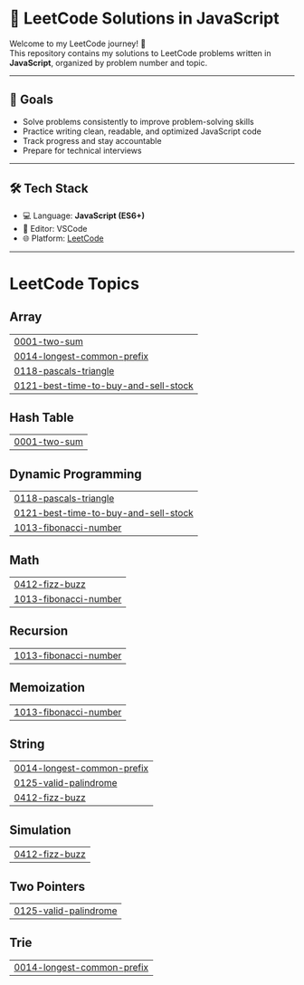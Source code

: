 # 🧠 LeetCode Solutions in JavaScript

Welcome to my LeetCode journey! 🚀  
This repository contains my solutions to LeetCode problems written in **JavaScript**, organized by problem number and topic.

---

## 📌 Goals

- Solve problems consistently to improve problem-solving skills
- Practice writing clean, readable, and optimized JavaScript code
- Track progress and stay accountable
- Prepare for technical interviews

---

## 🛠️ Tech Stack

- 💻 Language: **JavaScript (ES6+)**
- 📁 Editor: VSCode
- 🌐 Platform: [LeetCode](https://leetcode.com/)

---

<!---LeetCode Topics Start-->
# LeetCode Topics
## Array
|  |
| ------- |
| [0001-two-sum](https://github.com/hritikaafandkar/LeetCode/tree/master/0001-two-sum) |
| [0014-longest-common-prefix](https://github.com/hritikaafandkar/LeetCode/tree/master/0014-longest-common-prefix) |
| [0118-pascals-triangle](https://github.com/hritikaafandkar/LeetCode/tree/master/0118-pascals-triangle) |
| [0121-best-time-to-buy-and-sell-stock](https://github.com/hritikaafandkar/LeetCode/tree/master/0121-best-time-to-buy-and-sell-stock) |
## Hash Table
|  |
| ------- |
| [0001-two-sum](https://github.com/hritikaafandkar/LeetCode/tree/master/0001-two-sum) |
## Dynamic Programming
|  |
| ------- |
| [0118-pascals-triangle](https://github.com/hritikaafandkar/LeetCode/tree/master/0118-pascals-triangle) |
| [0121-best-time-to-buy-and-sell-stock](https://github.com/hritikaafandkar/LeetCode/tree/master/0121-best-time-to-buy-and-sell-stock) |
| [1013-fibonacci-number](https://github.com/hritikaafandkar/LeetCode/tree/master/1013-fibonacci-number) |
## Math
|  |
| ------- |
| [0412-fizz-buzz](https://github.com/hritikaafandkar/LeetCode/tree/master/0412-fizz-buzz) |
| [1013-fibonacci-number](https://github.com/hritikaafandkar/LeetCode/tree/master/1013-fibonacci-number) |
## Recursion
|  |
| ------- |
| [1013-fibonacci-number](https://github.com/hritikaafandkar/LeetCode/tree/master/1013-fibonacci-number) |
## Memoization
|  |
| ------- |
| [1013-fibonacci-number](https://github.com/hritikaafandkar/LeetCode/tree/master/1013-fibonacci-number) |
## String
|  |
| ------- |
| [0014-longest-common-prefix](https://github.com/hritikaafandkar/LeetCode/tree/master/0014-longest-common-prefix) |
| [0125-valid-palindrome](https://github.com/hritikaafandkar/LeetCode/tree/master/0125-valid-palindrome) |
| [0412-fizz-buzz](https://github.com/hritikaafandkar/LeetCode/tree/master/0412-fizz-buzz) |
## Simulation
|  |
| ------- |
| [0412-fizz-buzz](https://github.com/hritikaafandkar/LeetCode/tree/master/0412-fizz-buzz) |
## Two Pointers
|  |
| ------- |
| [0125-valid-palindrome](https://github.com/hritikaafandkar/LeetCode/tree/master/0125-valid-palindrome) |
## Trie
|  |
| ------- |
| [0014-longest-common-prefix](https://github.com/hritikaafandkar/LeetCode/tree/master/0014-longest-common-prefix) |
<!---LeetCode Topics End-->